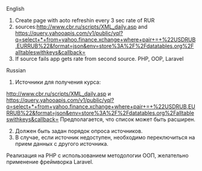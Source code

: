 English
1. Create page with aoto refreshin every 3 sec rate of RUR
2. sources:http://www.cbr.ru/scripts/XML_daily.asp and https://query.yahooapis.com/v1/public/yql?q=select+*+from+yahoo.finance.xchange+where+pair+=+%22USDRUB,EURRUB%22&format=json&env=store%3A%2F%2Fdatatables.org%2Falltableswithkeys&callback=
3. If source fails app gets rate from second source.
PHP, OOP, Laravel

Russian
1. Источники для получения курса:

http://www.cbr.ru/scripts/XML_daily.asp
и
https://query.yahooapis.com/v1/public/yql?q=select+*+from+yahoo.finance.xchange+where+pair+=+%22USDRUB,EURRUB%22&format=json&env=store%3A%2F%2Fdatatables.org%2Falltableswithkeys&callback=
Предполагается, что список может быть расширен.

2. Должен быть задан порядок опроса источников.
3. В случае, если источник недоступен, необходимо переключиться на прием данных с другого источника.
 
Реализация на PHP с использованием методологии ООП, желательно применение фреймворка Laravel.
